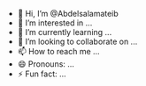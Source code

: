 - 👋 Hi, I’m @Abdelsalamateib
- 👀 I’m interested in ...
- 🌱 I’m currently learning ...
- 💞️ I’m looking to collaborate on ...
- 📫 How to reach me ...
- 😄 Pronouns: ...
- ⚡ Fun fact: ...

<!---
Abdelsalamateib/Abdelsalamateib is a ✨ special ✨ repository because its `README.md` (this file) appears on your GitHub profile.
You can click the Preview link to take a look at your changes.
--->
